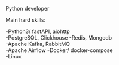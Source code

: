Python developer

Main hard skills:

-Python3/ fastAPI, aiohttp  
-PostgreSQL, Clickhouse
-Redis, Mongodb  
-Apache Kafka, RabbitMQ  
-Apache Airflow
-Docker/ docker-compose  
-Linux
